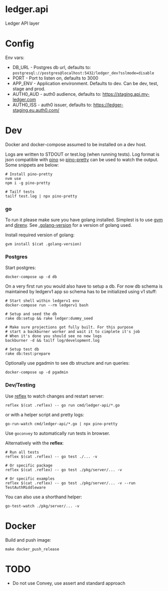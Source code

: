 # ledger.api
Ledger API layer

# Config

Env vars:

* DB_URL - Postgres db url, defaults to: `postgresql://postgres@localhost:5432/ledger_dev?sslmode=disable`
* PORT - Port to listen on, defaults to 3000
* APP_ENV - Application environment. Defaults to dev. Can be dev, test, stage and prod.
* AUTH0_AUD - auth0 audience, defaults to: https://staging.api.my-ledger.com
* AUTH0_ISS - auth0 issuer, defaults to: https://ledger-staging.eu.auth0.com/

# Dev

Docker and docker-compose assumed to be installed on a dev host.

Logs are written to STDOUT or test.log (when running tests). Log format is json compatible with [pino](github.com/pinojs/pino) so [pino-pretty](https://github.com/pinojs/pino-pretty) can be used to watch the output. Some snippets are below:

```
# Install pino-pretty
nvm use
npm i -g pino-pretty

# Tailf tests
tailf test.log | npx pino-pretty
```

### go

To run it please make sure you have golang installed. 
Simplest is to use [gvm](https://github.com/moovweb/gvm) and [direnv](https://github.com/direnv/direnv).
See [.golang-version](.golang-version) for a version of golang used.

Install required version of golang:

`gvm install $(cat .golang-version)`

### Postgres

Start postgres:

```
docker-compose up -d db
```

On a very first run you would also have to setup a db.
For now db schema is maintained by ledgerv1 app so schema has to be 
initialized using v1 stuff:

```
# Start shell within ledgerv1 env
docker-compose run --rm ledgerv1 bash

# Setup and seed the db
rake db:setup && rake ledger:dummy_seed

# Make sure projections got fully built. For this purpose
# start a backburner worker and wait it to cimplete it's job
# When it's done you should see no new logs
backburner -d && tailf log/development.log

# Setup test db
rake db:test:prepare
```

Optionally use pgadmin to see db structure and run queries:

`docker-compose up -d pgadmin`

### Dev/Testing

Use [reflex](https://github.com/cespare/reflex) to watch changes and restart server:

```
reflex $(cat .reflex) -- go run cmd/ledger-api/*.go
```

or with a helper script and pretty logs:
```
go-run-watch cmd/ledger-api/*.go | npx pino-pretty
```

Use `goconvey` to automatically run tests in browser.

Alternatively with the **reflex**:

```
# Run all tests
reflex $(cat .reflex) -- go test ./... -v

# Or specific package
reflex $(cat .reflex) -- go test ./pkg/server/... -v

# Or specific examples
reflex $(cat .reflex) -- go test ./pkg/server/... -v --run TestAuthMiddleware
```

You can also use a shorthand helper:
```
go-test-watch ./pkg/server/... -v
```

# Docker

Build and push image:

```
make docker_push_release
```

# TODO

* Do not use Convey, use assert and standard approach
